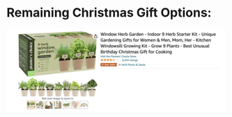 # Remaining Christmas Gift Options:
![option1](https://github.com/iandeboo1/christmas-options/blob/main/Option%201/Herb%20Garden.png)
